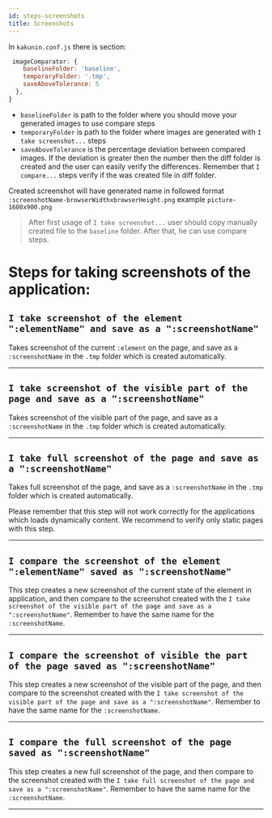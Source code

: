 ```yaml
---
id: steps-screenshots
title: Screenshots
---
```


In `kakunin.conf.js` there is section:

```javascript 
 imageComparator: {
    baselineFolder: 'baseline',
    temporaryFolder: '.tmp',
    saveAboveTolerance: 5
  },
}
```

- `baselineFolder` is path to the folder where you should move your generated images to use compare steps
- `temporaryFolder` is path to the folder where images are generated with `I take screenshot...` steps
- `saveAboveTolerance` is the percentage deviation between compared images. If the deviation is greater then the number then the diff folder is created and the user can easily verify the differences. Remember that `I compare...` steps verify if the was created file in diff folder. 

Created screenshot will have generated name in followed format `:screenshotName-browserWidthxbrowserHeight.png` example `picture-1600x900.png`

>After first usage of `I take screenshot...` user should copy manually created file to the `baseline` folder. After that, he can use compare steps. 

# Steps for taking screenshots of the application:

## `I take screenshot of the element ":elementName" and save as a ":screenshotName"`

Takes screenshot of the current `:element` on the page, and save as a `:screenshotName` in the `.tmp` folder which is created automatically.

---

## `I take screenshot of the visible part of the page and save as a ":screenshotName"`

Takes screenshot of the visible part of the page, and save as a `:screenshotName` in the `.tmp` folder which is created automatically. 

---

## `I take full screenshot of the page and save as a ":screenshotName"`

Takes full screenshot of the page, and save as a `:screenshotName` in the `.tmp` folder which is created automatically.

Please remember that this step will not work correctly for the applications which loads dynamically content. We recommend to verify only static pages with this step.

---

## `I compare the screenshot of the element ":elementName" saved as ":screenshotName"`

This step creates a new screenshot of the current state of the element in application, and then compare to the screenshot created with the `I take screenshot of the visible part of the page and save as a ":screenshotName"`. Remember to have the same name for the `:screenshotName`.

---

## `I compare the screenshot of visible the part of the page saved as ":screenshotName"`

This step creates a new screenshot of the visible part of the page, and then compare to the screenshot created with the `I take screenshot of the visible part of the page and save as a ":screenshotName"`. Remember to have the same name for the `:screenshotName`.

---

## `I compare the full screenshot of the page  saved as ":screenshotName"`

This step creates a new full screenshot of the page, and then compare to the screenshot created with the `I take full screenshot of the page and save as a ":screenshotName"`. Remember to have the same name for the `:screenshotName`.

---